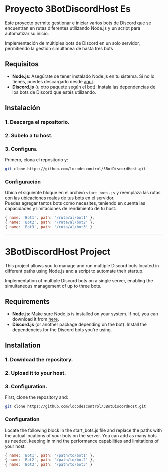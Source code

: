 # Proyecto 3BotDiscordHost Es

Este proyecto permite gestionar e iniciar varios bots de Discord que se encuentran en rutas diferentes utilizando Node.js y un script para automatizar su inicio.

Implementación de múltiples bots de Discord en un solo servidor, permitiendo la gestión simultánea de hasta tres bots

## Requisitos

- **Node.js**: Asegúrate de tener instalado Node.js en tu sistema. Si no lo tienes, puedes descargarlo desde [aquí](https://nodejs.org/).
- **Discord.js** (u otro paquete según el bot): Instala las dependencias de los bots de Discord que estés utilizando.

## Instalación

### 1. Descarga el repositorio.
### 2. Subelo a tu host.
### 3. Configura.

Primero, clona el repositorio y:

```bash
git clone https://github.com/locodescontrol/3BotDiscordHost.git
```

### Configuración

Ubica el siguiente bloque en el archivo `start_bots.js` y reemplaza las rutas con las ubicaciones reales de tus bots en el servidor.  
Puedes agregar tantos bots como necesites, teniendo en cuenta las capacidades y limitaciones de rendimiento de tu host.

```javascript
{ name: 'Bot1', path: '/ruta/al/bot1' },
{ name: 'Bot2', path: '/ruta/al/bot2' },
{ name: 'Bot3', path: '/ruta/al/bot3' }
```
---

# 3BotDiscordHost Project

This project allows you to manage and run multiple Discord bots located in different paths using Node.js and a script to automate their startup.

Implementation of multiple Discord bots on a single server, enabling the simultaneous management of up to three bots.

## Requirements

- **Node.js**: Make sure Node.js is installed on your system. If not, you can download it from [here](https://nodejs.org/).
- **Discord.js** (or another package depending on the bot): Install the dependencies for the Discord bots you're using.

## Installation

### 1. Download the repository.
### 2. Upload it to your host.
### 3. Configuration.

First, clone the repository and:

```bash
git clone https://github.com/locodescontrol/3BotDiscordHost.git
```

### Configuration
Locate the following block in the start_bots.js file and replace the paths with the actual locations of your bots on the server.
You can add as many bots as needed, keeping in mind the performance capabilities and limitations of your host.
```javascript
{ name: 'Bot1', path: '/path/to/bot1' },
{ name: 'Bot2', path: '/path/to/bot2' },
{ name: 'Bot3', path: '/path/to/bot3' }
```

